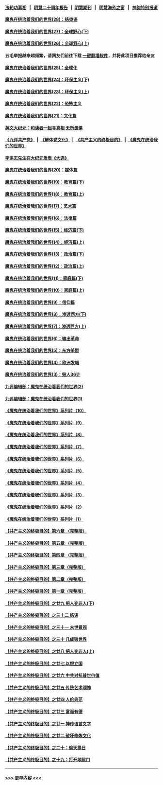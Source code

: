 #### [法轮功真相](https://github.com/gfw-breaker/truth/blob/master/README.md?t=0) &nbsp;&nbsp;|&nbsp;&nbsp; [明慧二十周年报告](https://github.com/gfw-breaker/mh-reports/blob/master/README.md?t=0) &nbsp;&nbsp;|&nbsp;&nbsp;[明慧期刊](https://github.com/gfw-breaker/mh-qikan) &nbsp;&nbsp;|&nbsp;&nbsp; [明慧海外之窗](https://github.com/gfw-breaker/mh-news/blob/master/README.md?t=0) &nbsp;&nbsp;|&nbsp;&nbsp; [神韵特别报道](https://github.com/gfw-breaker/mh-news/blob/master/shenyun.md?t=0)
#### [魔鬼在统治着我们的世界(28)：结束语](../pages/nsc422/n10936246.md?t=06281801) 
#### [魔鬼在统治着我们的世界(27)：全球野心(下)](../pages/nsc422/n10928319.md?t=06281801) 
#### [魔鬼在统治着我们的世界(26)：全球野心(上)](../pages/nsc422/n10900318.md?t=06281801) 
#### 五毛举报越来越频繁，请网友们前往下载 [一键翻墙软件](https://github.com/gfw-breaker/ssr-accounts)，并将此项目推荐给亲友
#### [魔鬼在统治着我们的世界(25)：全球化](../pages/nsc422/n10788205.md?t=06281801) 
#### [魔鬼在统治着我们的世界(24)：环保主义(下)](../pages/nsc422/n10695307.md?t=06281801) 
#### [魔鬼在统治着我们的世界(23)：环保主义(上)](../pages/nsc422/n10688613.md?t=06281801) 
#### [魔鬼在统治着我们的世界(22)：恐怖主义](../pages/nsc422/n10614727.md?t=06281801) 
#### [魔鬼在统治着我们的世界(21)：文化篇](../pages/nsc422/n10597706.md?t=06281801) 
#### [英文大纪元：和读者一起寻真相 无所畏惧](../pages/nsc422/n12542027.md?t=06281801) 
#### [《九评共产党》](https://github.com/begood0513/9ping.md/blob/master/README.md) &nbsp;|&nbsp; [《解体党文化》](../../../../jtdwh.md/blob/master/README.md)  &nbsp;|&nbsp; [《共产主义的终极目的》](../../../../gczydzjmd.md/blob/master/README.md) &nbsp;|&nbsp; [《魔鬼在统治我们的世界》](../../../../mgztzwmdsj.md/blob/master/README.md) 
#### [李洪志先生在大纪元发表《大选》](../pages/nsc422/n12534746.md?t=06281801) 
#### [魔鬼在统治着我们的世界(20)：媒体篇](../pages/nsc422/n10586579.md?t=06281801) 
#### [魔鬼在统治着我们的世界(19)：教育篇(下)](../pages/nsc422/n10564808.md?t=06281801) 
#### [魔鬼在统治着我们的世界(18)：教育篇(上)](../pages/nsc422/n10526970.md?t=06281801) 
#### [魔鬼在统治着我们的世界(17)：艺术篇](../pages/nsc422/n10499093.md?t=06281801) 
#### [魔鬼在统治着我们的世界(16)：法律篇](../pages/nsc422/n10485969.md?t=06281801) 
#### [魔鬼在统治着我们的世界(15)：经济篇(下)](../pages/nsc422/n10469975.md?t=06281801) 
#### [魔鬼在统治着我们的世界(14)：经济篇(上)](../pages/nsc422/n10457370.md?t=06281801) 
#### [魔鬼在统治着我们的世界(13)：政治篇(下)](../pages/nsc422/n10448270.md?t=06281801) 
#### [魔鬼在统治着我们的世界(12)：政治篇(上)](../pages/nsc422/n10444576.md?t=06281801) 
#### [魔鬼在统治着我们的世界(11)：家庭篇(下)](../pages/nsc422/n10440961.md?t=06281801) 
#### [魔鬼在统治着我们的世界(10)：家庭篇(上)](../pages/nsc422/n10435448.md?t=06281801) 
#### [魔鬼在统治着我们的世界(9)：信仰篇](../pages/nsc422/n10432159.md?t=06281801) 
#### [魔鬼在统治着我们的世界(8)：渗透西方(下)](../pages/nsc422/n10429603.md?t=06281801) 
#### [魔鬼在统治着我们的世界(7)：渗透西方(上)](../pages/nsc422/n10426013.md?t=06281801) 
#### [魔鬼在统治着我们的世界(6)：输出革命](../pages/nsc422/n10421536.md?t=06281801) 
#### [魔鬼在统治着我们的世界(5)：东方杀戮](../pages/nsc422/n10417707.md?t=06281801) 
#### [魔鬼在统治着我们的世界(4)：欧洲发端](../pages/nsc422/n10414890.md?t=06281801) 
#### [魔鬼在统治着我们的世界(3)：毁人36计](../pages/nsc422/n10411583.md?t=06281801) 
#### [九评编辑部：魔鬼在统治着我们的世界(2)](../pages/nsc422/n10410036.md?t=06281801) 
#### [九评编辑部：魔鬼在统治着我们的世界(1)](../pages/nsc422/n10406825.md?t=06281801) 
#### [《魔鬼在统治着我们的世界》系列片（10）](../pages/nsc422/n12292670.md?t=06281801) 
#### [《魔鬼在统治着我们的世界》系列片（9）](../pages/nsc422/n12290859.md?t=06281801) 
#### [《魔鬼在统治着我们的世界》系列片（8）](../pages/nsc422/n12287445.md?t=06281801) 
#### [《魔鬼在统治着我们的世界》系列片（7）](../pages/nsc422/n12283425.md?t=06281801) 
#### [《魔鬼在统治着我们的世界》系列片（6）](../pages/nsc422/n12282314.md?t=06281801) 
#### [《魔鬼在统治着我们的世界》系列片（5）](../pages/nsc422/n12281419.md?t=06281801) 
#### [《魔鬼在统治着我们的世界》系列片（4）](../pages/nsc422/n12274024.md?t=06281801) 
#### [《魔鬼在统治着我们的世界》系列片（3）](../pages/nsc422/n12271322.md?t=06281801) 
#### [《魔鬼在统治着我们的世界》系列片（2）](../pages/nsc422/n12269049.md?t=06281801) 
#### [《魔鬼在统治着我们的世界》系列片（1）](../pages/nsc422/n12267575.md?t=06281801) 
#### [【共产主义的终极目的】第六章 （完整版）](../pages/nsc422/n11428913.md?t=06281801) 
#### [【共产主义的终极目的】第五章 （完整版）](../pages/nsc422/n11428912.md?t=06281801) 
#### [【共产主义的终极目的】第四章 （完整版）](../pages/nsc422/n11428907.md?t=06281801) 
#### [【共产主义的终极目的】第三章（完整版）](../pages/nsc422/n11428848.md?t=06281801) 
#### [【共产主义的终极目的】第二章（完整版）](../pages/nsc422/n11428831.md?t=06281801) 
#### [【共产主义的终极目的】第一章（完整版）](../pages/nsc422/n11417651.md?t=06281801) 
#### [【共产主义的终极目的】之廿九 把人变非人(下)](../pages/nsc422/n11344140.md?t=06281801) 
#### [【共产主义的终极目的】之三十二 结语](../pages/nsc422/n11360535.md?t=06281801) 
#### [【共产主义的终极目的】之三十一 末世景观](../pages/nsc422/n11351129.md?t=06281801) 
#### [【共产主义的终极目的】之三十 几成狼世界](../pages/nsc422/n11348280.md?t=06281801) 
#### [【共产主义的终极目的】之廿八 把人变非人(上)](../pages/nsc422/n11340492.md?t=06281801) 
#### [【共产主义的终极目的】之廿七 以恨立国](../pages/nsc422/n11336944.md?t=06281801) 
#### [【共产主义的终极目的】之廿六 中共对抗普世价值](../pages/nsc422/n11324785.md?t=06281801) 
#### [【共产主义的终极目的】之廿五 传统艺术颂神](../pages/nsc422/n11296396.md?t=06281801) 
#### [【共产主义的终极目的】之廿四 人伦典范](../pages/nsc422/n11296397.md?t=06281801) 
#### [【共产主义的终极目的】之廿三 富而有德](../pages/nsc422/n11283598.md?t=06281801) 
#### [【共产主义的终极目的】之廿一 神传语言文字](../pages/nsc422/n11263265.md?t=06281801) 
#### [【共产主义的终极目的】之廿二 破坏修炼文化](../pages/nsc422/n11245728.md?t=06281801) 
#### [【共产主义的终极目的】之二十：偷天换日](../pages/nsc422/n11238846.md?t=06281801) 
#### [【共产主义的终极目的】之十九：打开地狱门](../pages/nsc422/n11206376.md?t=06281801) 

----
#### [ >>> 更早内容 <<< ](../indexes/nsc422-earlier.md)
